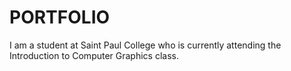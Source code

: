 # PORTFOLIO
I am a student at Saint Paul College who is currently attending the Introduction to Computer Graphics class.
